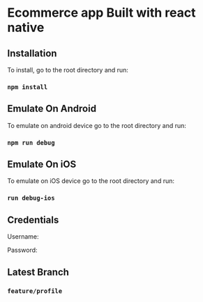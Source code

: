 # Ecommerce app Built with  react native

## Installation

To install, go to the root directory and run:

### `npm install`

## Emulate On Android
To emulate on android device go to the root directory and run:

### `npm run debug`

## Emulate On iOS
To emulate on iOS device go to the root directory and run:


### `run debug-ios`

## Credentials

Username: ` `

Password: ` `

## Latest Branch

### `feature/profile`
